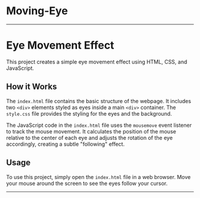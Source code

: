 # Moving-Eye
---

# Eye Movement Effect

This project creates a simple eye movement effect using HTML, CSS, and JavaScript.

## How it Works

The `index.html` file contains the basic structure of the webpage. It includes two `<div>` elements styled as eyes inside a main `<div>` container. The `style.css` file provides the styling for the eyes and the background.

The JavaScript code in the `index.html` file uses the `mousemove` event listener to track the mouse movement. It calculates the position of the mouse relative to the center of each eye and adjusts the rotation of the eye accordingly, creating a subtle "following" effect.

## Usage

To use this project, simply open the `index.html` file in a web browser. Move your mouse around the screen to see the eyes follow your cursor.

---
